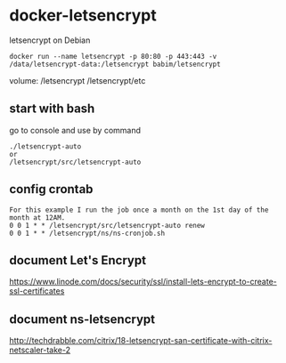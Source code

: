 # docker-letsencrypt
letsencrypt on Debian

```
docker run --name letsencrypt -p 80:80 -p 443:443 -v /data/letsencrypt-data:/letsencrypt babim/letsencrypt
```
volume: /letsencrypt /letsencrypt/etc

## start with bash

go to console and use by command 
```
./letsencrypt-auto
or
/letsencrypt/src/letsencrypt-auto
```

## config crontab
```
For this example I run the job once a month on the 1st day of the month at 12AM.
0 0 1 * * /letsencrypt/src/letsencrypt-auto renew
0 0 1 * * /letsencrypt/ns/ns-cronjob.sh
```

## document Let's Encrypt

https://www.linode.com/docs/security/ssl/install-lets-encrypt-to-create-ssl-certificates

## document ns-letsencrypt

http://techdrabble.com/citrix/18-letsencrypt-san-certificate-with-citrix-netscaler-take-2
